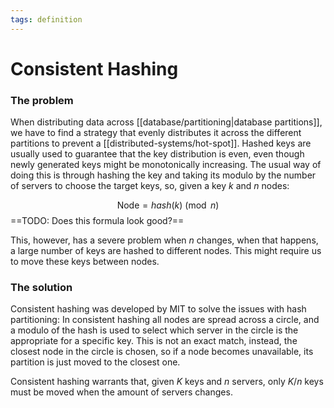 ```yaml
---
tags: definition
---
```


# Consistent Hashing

### The problem
When distributing data across [[database/partitioning|database partitions]], we have to find a strategy that evenly distributes it across the different partitions to prevent a [[distributed-systems/hot-spot]]. Hashed keys are usually used to guarantee that the key distribution is even, even though newly generated keys might be monotonically increasing. The usual way of doing this is through hashing the key and taking its modulo by the number of servers to choose the target keys, so, given a key $k$ and $n$ nodes:

$$
\text{Node} = hash(k) \pmod n
$$
==TODO: Does this formula look good?==

This, however, has a severe problem when $n$ changes, when that happens, a large number of keys are hashed to different nodes. This might require us to move these keys between nodes.

### The solution
Consistent hashing was developed by MIT to solve the issues with hash partitioning: In consistent hashing all nodes are spread across a circle, and a modulo of the hash is used to select which server in the circle is the appropriate for a specific key. This is not an exact match, instead, the closest node in the circle is chosen, so if a node becomes unavailable, its partition is just moved to the closest one.

Consistent hashing warrants that, given $K$ keys and $n$ servers, only $K/n$ keys must be moved when the amount of servers changes.
